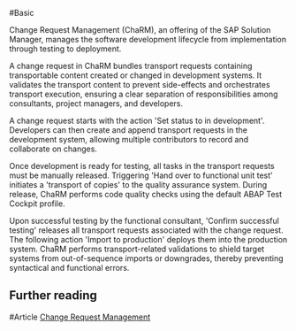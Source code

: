 #Basic 

Change Request Management (ChaRM), an offering of the SAP Solution Manager, manages the software development lifecycle from implementation through testing to deployment.

A change request in ChaRM bundles transport requests containing transportable content created or changed in development systems. It validates the transport content to prevent side-effects and orchestrates transport execution, ensuring a clear separation of responsibilities among consultants, project managers, and developers.

A change request starts with the action 'Set status to in development'. Developers can then create and append transport requests in the development system, allowing multiple contributors to record and collaborate on changes.

Once development is ready for testing, all tasks in the transport requests must be manually released. Triggering 'Hand over to functional unit test' initiates a 'transport of copies' to the quality assurance system. During release, ChaRM performs code quality checks using the default ABAP Test Cockpit profile.

Upon successful testing by the functional consultant, 'Confirm successful testing' releases all transport requests associated with the change request. The following action 'Import to production' deploys them into the production system. ChaRM performs transport-related validations to shield target systems from out-of-sequence imports or downgrades, thereby preventing syntactical and functional errors.

## Further reading

#Article [Change Request Management](https://help.sap.com/docs/SAP_Solution_Manager/8b923a2175be4939816f0981b73856c7/4c3acb82b50843b4e10000000a42189e.html?locale=de-DE)
